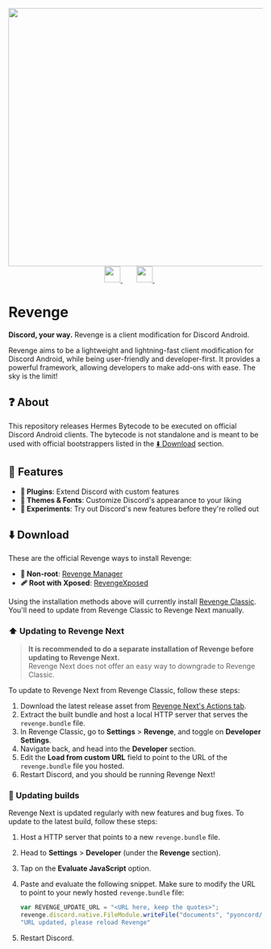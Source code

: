 <p align="center">
  <picture>
    <source
      width="512px"
      media="(prefers-color-scheme: dark)"
      srcset="assets/wordmark/wordmark+slogan-dark.svg"
    >
    <img
      width="512px"
      src="assets/wordmark/wordmark+slogan-light.svg"
    >
  </picture>
  <br>
   <a href="https://discord.com/invite/ddcQf3s2Uq">
       <picture>
           <source height="32px" media="(prefers-color-scheme: dark)" srcset="https://user-images.githubusercontent.com/13122796/178032563-d4e084b7-244e-4358-af50-26bde6dd4996.png" />
           <img height="32px" src="https://user-images.githubusercontent.com/13122796/178032563-d4e084b7-244e-4358-af50-26bde6dd4996.png" />
       </picture>
   </a>&nbsp;&nbsp;&nbsp;&nbsp;&nbsp;&nbsp;
   <a href="https://github.com/revenge-mod">
       <picture>
           <source height="32px" media="(prefers-color-scheme: dark)" srcset="https://i.ibb.co/dMMmCrW/Git-Hub-Mark.png" />
           <img height="32px" src="https://i.ibb.co/9wV3HGF/Git-Hub-Mark-Light.png" />
       </picture>
   </a>&nbsp;&nbsp;&nbsp;&nbsp;&nbsp;&nbsp;
   </a>
</p>

# Revenge

**Discord, your way.** Revenge is a client modification for Discord Android.

Revenge aims to be a lightweight and lightning-fast client modification for Discord Android, while being user-friendly and developer-first. It provides a powerful framework, allowing developers to make add-ons with ease. The sky is the limit!

## ❓ About

This repository releases Hermes Bytecode to be executed on official Discord Android clients. The bytecode is not standalone and is meant to be used with official bootstrappers listed in the [⬇️ Download](#️-download) section.

## 💪 Features

- **🔌 Plugins**: Extend Discord with custom features
- **🎨 Themes & Fonts**: Customize Discord's appearance to your liking
- **🧪 Experiments**: Try out Discord's new features before they're rolled out

## ⬇️ Download

These are the official Revenge ways to install Revenge:

- **📵 Non-root**: [Revenge Manager](https://github.com/revenge-mod/revenge-manager/releases/latest)
- **🩹 Root with Xposed**: [RevengeXposed](https://github.com/revenge-mod/revenge-xposed/releases/latest)

Using the installation methods above will currently install [Revenge Classic](https://github.com/revenge-mod/revenge-bundle). You'll need to update from Revenge Classic to Revenge Next manually.

### ⬆️ Updating to Revenge Next

> **It is recommended to do a separate installation of Revenge before updating to Revenge Next.**  
> Revenge Next does not offer an easy way to downgrade to Revenge Classic.

To update to Revenge Next from Revenge Classic, follow these steps:

1. Download the latest release asset from [Revenge Next's Actions tab](https://github.com/revenge-mod/revenge-bundle-next/actions/workflows/build.yml).
2. Extract the built bundle and host a local HTTP server that serves the `revenge.bundle` file.
3. In Revenge Classic, go to **Settings** > **Revenge**, and toggle on **Developer Settings**.
4. Navigate back, and head into the **Developer** section.
5. Edit the **Load from custom URL** field to point to the URL of the `revenge.bundle` file you hosted.
6. Restart Discord, and you should be running Revenge Next!

### 🔄️ Updating builds

Revenge Next is updated regularly with new features and bug fixes. To update to the latest build, follow these steps:

1. Host a HTTP server that points to a new `revenge.bundle` file.
2. Head to **Settings** > **Developer** (under the **Revenge** section).
3. Tap on the **Evaluate JavaScript** option.
4. Paste and evaluate the following snippet. Make sure to modify the URL to point to your newly hosted `revenge.bundle` file:

    ```js
    var REVENGE_UPDATE_URL = "<URL here, keep the quotes>";
    revenge.discord.native.FileModule.writeFile("documents", "pyoncord/loader.json", JSON.stringify({"customLoadUrl":{"enabled":true,"url":REVENGE_UPDATE_URL}}), "utf8");
    "URL updated, please reload Revenge"
    ```

5. Restart Discord.
